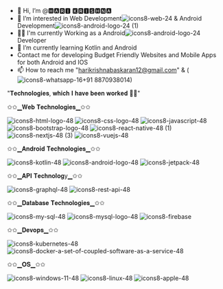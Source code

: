 
- 👋 Hi, I’m @🅷🅰🆁🅸 🅺🆁🅸🆂🅷🅽🅰
- 👀 I’m interested in Web Development![icons8-web-24](https://github.com/harikrishnabaskaran/harikrishnabaskaran/assets/136921665/306ac858-d8a3-4f0f-9f62-2aed59b1d24f)
  & Android Development![icons8-android-logo-24 (1)](https://github.com/harikrishnabaskaran/harikrishnabaskaran/assets/136921665/74addbc1-914b-4cd1-ac11-da468c64c5d1)
- 👨‍💻 I'm currently Working as a Android![icons8-android-logo-24](https://github.com/harikrishnabaskaran/harikrishnabaskaran/assets/136921665/80e7b000-cc9d-4232-872d-100284dd1c91)Developer
- 🌱 I’m currently learning Kotlin and Android
- Contact me for developing Budget Friendly Websites and Mobile Apps for both Android and IOS 
- 📫 How to reach me "harikrishnabaskaran12@gmail.com" &  (![icons8-whatsapp-16](https://github.com/harikrishnabaskaran/harikrishnabaskaran/assets/136921665/3309b025-3a6e-49d7-996b-875c868778a4)+91 8870938014)

  

"𝐓𝐞𝐜𝐡𝐧𝐨𝐥𝐨𝐠𝐢𝐞𝐬, 𝐰𝐡𝐢𝐜𝐡 𝐈 𝐡𝐚𝐯𝐞 𝐛𝐞𝐞𝐧 𝐰𝐨𝐫𝐤𝐞𝐝 👨‍💻"

✩✩▁𝐖𝐞𝐛 𝐓𝐞𝐜𝐡𝐧𝐨𝐥𝐨𝐠𝐢𝐞𝐬▁✩✩
                 
![icons8-html-logo-48](https://github.com/harikrishnabaskaran/harikrishnabaskaran/assets/136921665/407dc889-b825-4e3d-b28d-9e602709af4a)
![icons8-css-logo-48](https://github.com/harikrishnabaskaran/harikrishnabaskaran/assets/136921665/aeb473a1-b487-47d4-b6a5-9ecb668bacd3)
![icons8-javascript-48](https://github.com/harikrishnabaskaran/harikrishnabaskaran/assets/136921665/d12e6da8-a08b-4340-a459-f659b6558540)
![icons8-bootstrap-logo-48](https://github.com/harikrishnabaskaran/harikrishnabaskaran/assets/136921665/c2e6562c-80b0-4961-aa37-a0c5da7ccb18)
![icons8-react-native-48 (1)](https://github.com/harikrishnabaskaran/harikrishnabaskaran/assets/136921665/760cea77-a92b-4e81-83b3-9928284c3aee)
![icons8-nextjs-48 (3)](https://github.com/harikrishnabaskaran/harikrishnabaskaran/assets/136921665/1ec2166d-edfc-48f8-8da1-3dee88a1cb7c)
![icons8-vuejs-48](https://github.com/harikrishnabaskaran/harikrishnabaskaran/assets/136921665/e905c4ac-f412-45a2-9d72-e7b7e401ded5)



✩✩▁𝐀𝐧𝐝𝐫𝐨𝐢𝐝 𝐓𝐞𝐜𝐡𝐧𝐨𝐥𝐨𝐠𝐢𝐞𝐬▁✩✩

![icons8-kotlin-48](https://github.com/harikrishnabaskaran/harikrishnabaskaran/assets/136921665/2bc7ebaf-bb3f-4e95-8456-e90f105b74c3)
![icons8-android-logo-48](https://github.com/harikrishnabaskaran/harikrishnabaskaran/assets/136921665/80fcdb38-1fa5-4f00-8b67-88119357f819)
![icons8-jetpack-48](https://github.com/harikrishnabaskaran/harikrishnabaskaran/assets/136921665/e081d29a-b132-4ac8-9946-26cd86f28381)



✩✩▁𝐀𝐏𝐈 𝐓𝐞𝐜𝐡𝐧𝐨𝐥𝐨𝐠y▁✩✩

![icons8-graphql-48](https://github.com/harikrishnabaskaran/harikrishnabaskaran/assets/136921665/005e8fa3-ffc5-4e93-a421-67acf21c2beb)
![icons8-rest-api-48](https://github.com/harikrishnabaskaran/harikrishnabaskaran/assets/136921665/2d5a3991-d1e1-4238-8be1-a636914cf3fa)



✩✩▁𝐃𝐚𝐭𝐚𝐛𝐚𝐬𝐞 𝐓𝐞𝐜𝐡𝐧𝐨𝐥𝐨𝐠𝐢𝐞𝐬▁✩✩

![icons8-my-sql-48](https://github.com/harikrishnabaskaran/harikrishnabaskaran/assets/136921665/e8316b7d-194a-4f70-9275-c20ecb532ca5)
![icons8-mysql-logo-48](https://github.com/harikrishnabaskaran/harikrishnabaskaran/assets/136921665/0cb6ba24-8a47-4c0e-a0cf-9cf3bdf052d8)
![icons8-firebase](https://github.com/harikrishnabaskaran/harikrishnabaskaran/assets/136921665/12e7f53b-f9aa-4b05-aacd-f6677352b3bd)



✩✩▁𝐃𝐞𝐯𝐨𝐩𝐬▁✩✩

![icons8-kubernetes-48](https://github.com/harikrishnabaskaran/harikrishnabaskaran/assets/136921665/3228b2d9-252e-4eab-8f92-78d538d93947)
![icons8-docker-a-set-of-coupled-software-as-a-service-48](https://github.com/harikrishnabaskaran/harikrishnabaskaran/assets/136921665/bf50ae20-f14c-471d-ac01-4fbbb042cf7f)


✩✩▁𝐎𝐒▁✩✩

![icons8-windows-11-48](https://github.com/harikrishnabaskaran/harikrishnabaskaran/assets/136921665/d4b3d546-912a-4da9-a544-d0876c1bf139)
![icons8-linux-48](https://github.com/harikrishnabaskaran/harikrishnabaskaran/assets/136921665/431b59f2-f70d-4c94-90ec-c4d6fa4f6be6)
![icons8-apple-48](https://github.com/harikrishnabaskaran/harikrishnabaskaran/assets/136921665/e80a9c81-020b-4200-a3f3-683a3b16f9d8)



